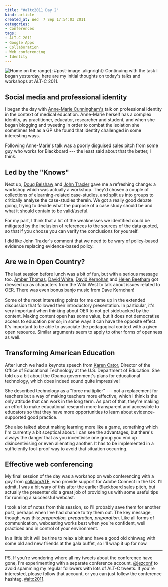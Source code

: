 ```yaml
---
title: "#altc2011 Day 2"
kind: article
created_at: Wed  7 Sep 17:54:03 2011
categories:
- Conferences
tags:
- ALT-C 2011
- Google Apps
- Collaboration
- Web conferencing
- Identity
---
```


![Home on the range](http://farm7.static.flickr.com/6210/6123669460_c6a81e8d3e_m.jpg){: #post-image .alignright}
Continuing with the task I began yesterday, here are my initial thoughts on
today's talks and workshops at ALT-C 2011.

## Social media and professional identity

I began the day with [Anne-Marie
Cunningham's](http://wishfulthinkinginmedicaleducation.blogspot.com/) talk on
professional identity in the context of medical education. Anne-Marie herself
has a complex identity, as practitioner, educator, researcher and student, and
when she began blogging and tweeting in order to combat the isolation she
sometimes felt as a GP she found that identity challenged in some interesting
ways.

Following Anne-Marie's talk was a poorly disguised sales pitch from some guy
who works for Blackboard --- the least said about that the better, I think.

## Led by the "Knows"

Next up, [Doug Belshaw](http://about.me/dajbelshaw) and [John
Traxler](http://home.wlv.ac.uk/~cm1990/) gave me a refreshing change: a
workshop which was actually a workshop. They'd chosen a couple of collections
of elearning-related case-studies, and split us into groups to critically
analyse the case-studies therein. We got a really good debate going, trying to
decide what the purpose of a case study should be and what it should contain to
be valid/useful.

For my part, I think that a lot of the weaknesses we identified could be
mitigated by the inclusion of references to the sources of the data quoted, so
that if you choose you can verify the conclusions for yourself.

I did like John Traxler's comment that we need to be wary of policy-based
evidence replacing evidence-based policy.

## Are we in Open Country?

The last session before lunch was a bit of fun, but with a serious message too.
[Amber Thomas](https://twitter.com/#!/ambrouk), [David
White](https://twitter.com/#!/daveowhite), [David
Kernohan](http://followersoftheapocalyp.se/) and [Helen
Beetham](https://twitter.com/#!/Helenbeetham) got dressed up as characters from
the Wild West to talk about issues related to OER. There was even bonus banjo
music from Dave Kernohan!

Some of the most interesting points for me came up in the extended discussion
that followed their introductory presentation. In particular, it's very
important when thinking about OER to not get sidetracked by the content. Making
content open has some value, but it does not democratise access to education
*per se*; in some ways it can have the opposite effect. It's important to
be able to associate the pedagogical context with a given open resource.
Similar arguments seem to apply to other forms of openness as well.

## Transforming American Education

After lunch we had a keynote speech from [Karen
Cator](http://www2.ed.gov/news/staff/bios/cator.html), Director of the Office
of Educational Technology at the U.S. Department of Education. She told us a
bit about the Obama government's plans for educational technology, which does
indeed sound quite impressive!

She described technology as a "force multiplier" --- not a replacement for
teachers but a way of making teachers more effective, which I think is the
only attitude that can work in the long term. As part of that, they're making
an effort to make educational research more transparent and accessible to
educators so that they have more opportunities to learn about
evidence-supported good practice.

She also talked about making learning more like a game, something which I'm
currently a bit sceptical about. I can see the advantages, but there's always
the danger that as you incentivise one group you end up disincentivising or
even alienating another. It has to be implemented in a sufficiently fool-proof
way to avoid that situation occurring.

## Effective web conferencing

My final session of the day was a workshop on web conferencing with a guy from
[collaborATE](http://www.collab8.com/), who provide support for Adobe Connect
in the UK. I'll admit, I was a bit wary of this after the earlier Blackboard
sales pitch, but actually the presenter did a great job of providing us with
some useful tips for running a successful webcast.

I took a lot of notes from this session, so I'll probably save them for another
post, perhaps when I've had chance to try them out. The key message, though,
was this: *preparation, preparation, preparation*. Like all forms of
communication, webcasting works best when you're confident, well practiced and
in control of your environment.

In a little bit it will be time to relax a bit and have a good old chinwag with
some old and new friends at the gala buffet, so I'll wrap it up for now.

<hr class="colruler" />

PS. If you're wondering where all my tweets about the conference have gone, I'm
experimenting with a separate conference account,
[@jezconf](http://twitter.com/jezconf) to avoid spamming my regular followers
with lots of ALT-C tweets. If you're interested, please follow that account, or
you can just follow the conference hashtag,
[#altc2011](https://twitter.com/#!/search/%23altc2011).
